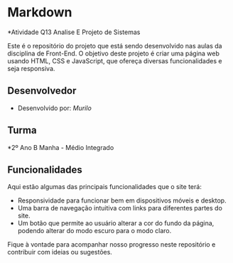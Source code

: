 # Markdown

*Atividade Q13 Analise E Projeto de Sistemas

Este é o repositório do projeto que está sendo desenvolvido nas aulas da disciplina de Front-End. O objetivo deste projeto é criar uma página web usando HTML, CSS e JavaScript, que ofereça diversas funcionalidades e seja responsiva.

## Desenvolvedor

* Desenvolvido por: *Murilo*

## Turma

*2º Ano B Manha - Médio Integrado

## Funcionalidades

Aqui estão algumas das principais funcionalidades que o site terá:

- Responsividade para funcionar bem em dispositivos móveis e desktop.
- Uma barra de navegação intuitiva com links para diferentes partes do site.
- Um botão que permite ao usuário alterar a cor do fundo da página, podendo alterar do modo escuro para o modo claro.

Fique à vontade para acompanhar nosso progresso neste repositório e contribuir com ideias ou sugestões.
